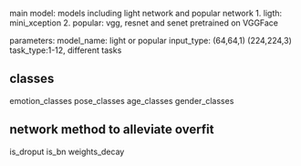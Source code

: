 main model: models including light network and popular network
            1. ligth: mini_xception
            2. popular: vgg, resnet and senet pretrained on VGGFace

parameters:
model_name: light or popular
input_type: (64,64,1) (224,224,3)
task_type:1-12, different tasks
## classes
emotion_classes
pose_classes
age_classes
gender_classes
## network method to alleviate overfit
is_droput
is_bn
weights_decay
